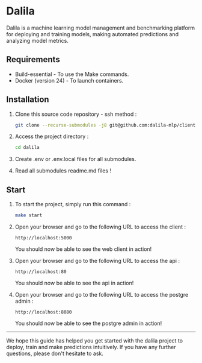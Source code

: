 # Dalila
Dalila is a machine learning model management and benchmarking platform for deploying and training models,
making automated predictions and analyzing model metrics.

## Requirements
- Build-essential - To use the Make commands.
- Docker (version 24) - To launch containers.

## Installation
1. Clone this source code repository - ssh method :
   ```bash
   git clone --recurse-submodules -j8 git@github.com:dalila-mlp/client.git
   ```

2. Access the project directory :
   ```bash
   cd dalila
   ```

3. Create .env or .env.local files for all submodules.

4. Read all submodules readme.md files !

## Start
1. To start the project, simply run this command :
   ```bash
   make start
   ```

2. Open your browser and go to the following URL to access the client :
   ```
   http://localhost:5000
   ```

   You should now be able to see the web client in action!

3. Open your browser and go to the following URL to access the api :
   ```
   http://localhost:80
   ```

   You should now be able to see the api in action!

4. Open your browser and go to the following URL to access the postgre admin :
   ```
   http://localhost:8080
   ```

   You should now be able to see the postgre admin in action!

---

We hope this guide has helped you get started with the dalila project to deploy, train and make predictions intuitively.
If you have any further questions, please don't hesitate to ask.
